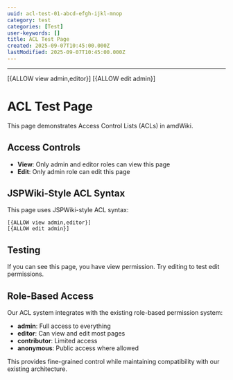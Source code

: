 ```yaml
---
uuid: acl-test-01-abcd-efgh-ijkl-mnop
category: test
categories: [Test]
user-keywords: []
title: ACL Test Page
created: 2025-09-07T10:45:00.000Z
lastModified: 2025-09-07T10:45:00.000Z
---
```

---
[{ALLOW view admin,editor}]
[{ALLOW edit admin}]

# ACL Test Page

This page demonstrates Access Control Lists (ACLs) in amdWiki.

## Access Controls

- **View**: Only admin and editor roles can view this page
- **Edit**: Only admin role can edit this page

## JSPWiki-Style ACL Syntax

This page uses JSPWiki-style ACL syntax:

```
[{ALLOW view admin,editor}]
[{ALLOW edit admin}]
```

## Testing

If you can see this page, you have view permission. Try editing to test edit permissions.

## Role-Based Access

Our ACL system integrates with the existing role-based permission system:

- **admin**: Full access to everything
- **editor**: Can view and edit most pages
- **contributor**: Limited access
- **anonymous**: Public access where allowed

This provides fine-grained control while maintaining compatibility with our existing architecture.
